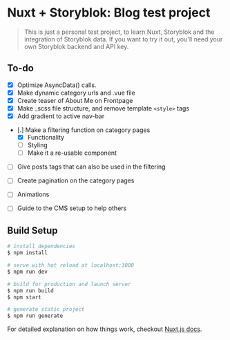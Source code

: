# Nuxt + Storyblok: Blog test project

> This is just a personal test project, to learn Nuxt, Storyblok and the integration of Storyblok data.
> If you want to try it out, you'll need your own Storyblok backend and API key. 

## To-do
- [x] Optimize AsyncData() calls.
- [x] Make dynamic category urls and .vue file
- [x] Create teaser of About Me on Frontpage
- [x] Make _scss file structure, and remove template `<style>` tags
- [x] Add gradient to active nav-bar  
- [.] Make a filtering function on category pages
    - [x] Functionality
    - [ ] Styling
    - [ ] Make it a re-usable component
- [ ] Give posts tags that can also be used in the filtering
- [ ] Create pagination on the category pages
- [ ] Animations
- [ ] Guide to the CMS setup to help others


## Build Setup

``` bash
# install dependencies
$ npm install

# serve with hot reload at localhost:3000
$ npm run dev

# build for production and launch server
$ npm run build
$ npm start

# generate static project
$ npm run generate
```

For detailed explanation on how things work, checkout [Nuxt.js docs](https://nuxtjs.org).
